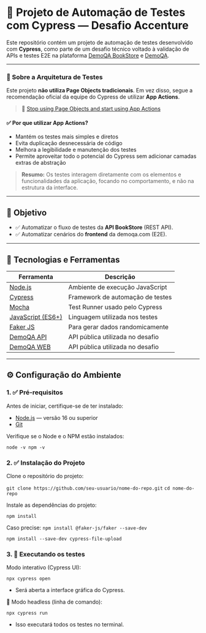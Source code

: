 # 🚀 Projeto de Automação de Testes com Cypress — Desafio Accenture

Este repositório contém um projeto de automação de testes desenvolvido com **Cypress**, como parte de um desafio técnico voltado à validação de APIs e testes E2E na plataforma [DemoQA BookStore](https://demoqa.com/swagger/) e [DemoQA](https://demoqa.com/).

---

### 📌 Sobre a Arquitetura de Testes

Este projeto **não utiliza Page Objects tradicionais**. Em vez disso, segue a recomendação oficial da equipe do Cypress de utilizar **App Actions**.

> 🔗 [Stop using Page Objects and start using App Actions](https://www.cypress.io/blog/stop-using-page-objects-and-start-using-app-actions)

#### ✅ Por que utilizar App Actions?

- Mantém os testes mais simples e diretos
- Evita duplicação desnecessária de código
- Melhora a legibilidade e manutenção dos testes
- Permite aproveitar todo o potencial do Cypress sem adicionar camadas extras de abstração

> **Resumo:** Os testes interagem diretamente com os elementos e funcionalidades da aplicação, focando no comportamento, e não na estrutura da interface.

---

## 🎯 Objetivo

- ✅ Automatizar o fluxo de testes da **API BookStore** (REST API).
- ✅ Automatizar cenários do **frontend** da demoqa.com (E2E).

---

## 🧰 Tecnologias e Ferramentas

| Ferramenta       | Descrição |
|------------------|-----------|
| [Node.js](https://nodejs.org/) | Ambiente de execução JavaScript |
| [Cypress](https://www.cypress.io/) | Framework de automação de testes |
| [Mocha](https://mochajs.org/) | Test Runner usado pelo Cypress |
| [JavaScript (ES6+)](https://developer.mozilla.org/pt-BR/docs/Web/JavaScript) | Linguagem utilizada nos testes |
| [Faker JS](https://www.npmjs.com/package/@faker-js/faker) | Para gerar dados randomicamente |
| [DemoQA API](https://demoqa.com/swagger/) | API pública utilizada no desafio |c
| [DemoQA WEB](https://demoqa.com/) | API pública utilizada no desafio |

---

## ⚙️ Configuração do Ambiente

### 1. ✅ Pré-requisitos

Antes de iniciar, certifique-se de ter instalado:

- [Node.js](https://nodejs.org/en/) — versão 16 ou superior
- [Git](https://git-scm.com/)

Verifique se o Node e o NPM estão instalados:

``
node -v
npm -v
``

### 2. ✅ Instalação do Projeto

Clone o repositório do projeto:

``
git clone https://github.com/seu-usuario/nome-do-repo.git
``
``
cd nome-do-repo
``

Instale as dependências do projeto:

``
npm install
``

Caso precise:
``
npm install @faker-js/faker --save-dev
``

``
npm install --save-dev cypress-file-upload
``

### 3. 🚀 Executando os testes

Modo interativo (Cypress UI):

``
npx cypress open
``

- Será aberta a interface gráfica do Cypress.

🔹 Modo headless (linha de comando):

``
npx cypress run
``

- Isso executará todos os testes no terminal.